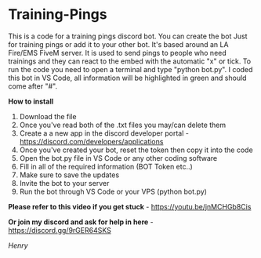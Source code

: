 # Training-Pings
This is a code for a training pings discord bot. You can create the bot Just for training pings or add it to your other bot. It's based around an LA Fire/EMS FiveM server. It is used to send pings to people who need trainings and they can react to the embed with the automatic "x" or tick.
To run the code you need to open a terminal and type "python bot.py". I coded this bot in VS Code,  all information will be highlighted in green and should come after "#".

__How to install__
1. Download the file 
2. Once you've read both of the .txt files you may/can delete them
3. Create a a new app in the discord developer portal - https://discord.com/developers/applications
4. Once you've created your bot, reset the token then copy it into the code
5. Open the bot.py file in VS Code or any other coding software
6. Fill in all of the required information (BOT Token etc..)
7. Make sure to save the updates
8. Invite the bot to your server 
9. Run the bot through VS Code or your VPS (python bot.py)

**Please refer to this video if you get stuck** - https://youtu.be/jnMCHGb8Cis

**Or join my discord and ask for help in here** - https://discord.gg/9rGER64SKS

*Henry*
